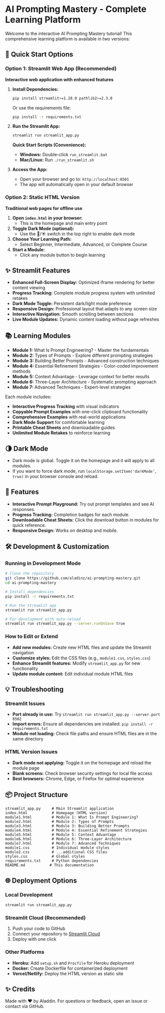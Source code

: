# AI Prompting Mastery - Complete Learning Platform

Welcome to the interactive AI Prompting Mastery tutorial! This comprehensive learning platform is available in two versions:

## 🚀 Quick Start Options

### Option 1: Streamlit Web App (Recommended)
**Interactive web application with enhanced features**

1. **Install Dependencies:**
   ```bash
   pip install streamlit>=1.28.0 pathlib2>=2.3.0
   ```
   Or use the requirements file:
   ```bash
   pip install -r requirements.txt
   ```

2. **Run the Streamlit App:**
   ```bash
   streamlit run streamlit_app.py
   ```
   
   **Quick Start Scripts (Convenience):**
   - **Windows:** Double-click `run_streamlit.bat`
   - **Mac/Linux:** Run `./run_streamlit.sh`

3. **Access the App:**
   - Open your browser and go to: `http://localhost:8501`
   - The app will automatically open in your default browser

### Option 2: Static HTML Version
**Traditional web pages for offline use**

1. **Open `index.html` in your browser:**
   - This is the homepage and main entry point
2. **Toggle Dark Mode (optional):**
   - Use the 🌙/☀️ switch in the top right to enable dark mode
3. **Choose Your Learning Path:**
   - Select Beginner, Intermediate, Advanced, or Complete Course
4. **Start a Module:**
   - Click any module button to begin learning

## ✨ Streamlit Features
- **Enhanced Full-Screen Display:** Optimized iframe rendering for better content viewing
- **Progress Tracking:** Complete module progress system with unlimited retakes
- **Dark Mode Toggle:** Persistent dark/light mode preference
- **Responsive Design:** Professional layout that adapts to any screen size
- **Interactive Navigation:** Smooth scrolling between sections
- **Live Module Updates:** Dynamic content loading without page refreshes

## 📚 Learning Modules
- **Module 1:** What Is Prompt Engineering? - Master the fundamentals
- **Module 2:** Types of Prompts - Explore different prompting strategies
- **Module 3:** Building Better Prompts - Advanced construction techniques
- **Module 4:** Essential Refinement Strategies - Color-coded improvement methods
- **Module 5:** Context Advantage - Leverage context for better results
- **Module 6:** Three-Layer Architecture - Systematic prompting approach
- **Module 7:** Advanced Techniques - Expert-level strategies

Each module includes:
- **Interactive Progress Tracking** with visual indicators
- **Copyable Prompt Examples** with one-click clipboard functionality
- **Comprehensive Examples** with real-world applications
- **Dark Mode Support** for comfortable learning
- **Printable Cheat Sheets** and downloadable guides
- **Unlimited Module Retakes** to reinforce learning

## 🌗 Dark Mode
- Dark mode is global. Toggle it on the homepage and it will apply to all modules.
- If you want to force dark mode, run `localStorage.setItem('darkMode', true)` in your browser console and reload.

## 📝 Features
- **Interactive Prompt Playground:** Try out prompt templates and see AI responses.
- **Progress Tracking:** Completion badges for each module.
- **Downloadable Cheat Sheets:** Click the download button in modules for quick reference.
- **Responsive Design:** Works on desktop and mobile.

## 🛠️ Development & Customization

### Running in Development Mode
```bash
# Clone the repository
git clone https://github.com/aladinz/ai-prompting-mastery.git
cd ai-prompting-mastery

# Install dependencies
pip install -r requirements.txt

# Run the Streamlit app
streamlit run streamlit_app.py

# For development with auto-reload
streamlit run streamlit_app.py --server.runOnSave true
```

### How to Edit or Extend
- **Add new modules:** Create new HTML files and update the Streamlit navigation
- **Customize styles:** Edit the CSS files (e.g., `module1.css`, `styles.css`)
- **Enhance Streamlit features:** Modify `streamlit_app.py` for new functionality
- **Update module content:** Edit individual module HTML files

## 💡 Troubleshooting

### Streamlit Issues
- **Port already in use:** Try `streamlit run streamlit_app.py --server.port 8502`
- **Import errors:** Ensure all dependencies are installed: `pip install -r requirements.txt`
- **Module not loading:** Check file paths and ensure HTML files are in the same directory

### HTML Version Issues
- **Dark mode not applying:** Toggle it on the homepage and reload the module page
- **Blank screens:** Check browser security settings for local file access
- **Best browsers:** Chrome, Edge, or Firefox for optimal experience

## 📦 Project Structure
```
streamlit_app.py     # Main Streamlit application
index.html           # Homepage (HTML version)
module1.html         # Module 1: What Is Prompt Engineering?
module2.html         # Module 2: Types of Prompts  
module3.html         # Module 3: Building Better Prompts
module4.html         # Module 4: Essential Refinement Strategies
module5.html         # Module 5: Context Advantage
module6.html         # Module 6: Three-Layer Architecture
module7.html         # Module 7: Advanced Techniques
module1.css          # Individual module styles
module2.css          # ...additional CSS files
styles.css           # Global styles
requirements.txt     # Python dependencies
README.md           # This documentation
```

## 🌐 Deployment Options

### Local Development
```bash
streamlit run streamlit_app.py
```

### Streamlit Cloud (Recommended)
1. Push your code to GitHub
2. Connect your repository to [Streamlit Cloud](https://streamlit.io/cloud)
3. Deploy with one click

### Other Platforms
- **Heroku:** Add `setup.sh` and `Procfile` for Heroku deployment
- **Docker:** Create Dockerfile for containerized deployment
- **Vercel/Netlify:** Deploy the HTML version as static site

## ✨ Credits
Made with ❤️ by Aladdin. For questions or feedback, open an issue or contact via GitHub.
